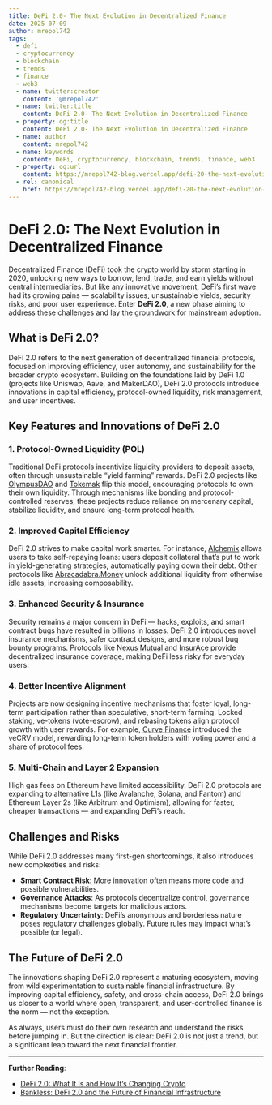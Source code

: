 ```yaml
---
title: DeFi 2.0- The Next Evolution in Decentralized Finance
date: 2025-07-09
author: mrepol742
tags:
  - defi
  - cryptocurrency
  - blockchain
  - trends
  - finance
  - web3
  - name: twitter:creator
    content: '@mrepol742'
  - name: twitter:title
    content: DeFi 2.0- The Next Evolution in Decentralized Finance
  - property: og:title
    content: DeFi 2.0- The Next Evolution in Decentralized Finance
  - name: author
    content: mrepol742
  - name: keywords
    content: DeFi, cryptocurrency, blockchain, trends, finance, web3
  - property: og:url
    content: https://mrepol742-blog.vercel.app/defi-20-the-next-evolution-in-decentralized-finance/
  - rel: canonical
    href: https://mrepol742-blog.vercel.app/defi-20-the-next-evolution-in-decentralized-finance/
---
```


# DeFi 2.0: The Next Evolution in Decentralized Finance

Decentralized Finance (DeFi) took the crypto world by storm starting in 2020, unlocking new ways to borrow, lend, trade, and earn yields without central intermediaries. But like any innovative movement, DeFi’s first wave had its growing pains — scalability issues, unsustainable yields, security risks, and poor user experience. Enter **DeFi 2.0**, a new phase aiming to address these challenges and lay the groundwork for mainstream adoption.

## What is DeFi 2.0?

DeFi 2.0 refers to the next generation of decentralized financial protocols, focused on improving efficiency, user autonomy, and sustainability for the broader crypto ecosystem. Building on the foundations laid by DeFi 1.0 (projects like Uniswap, Aave, and MakerDAO), DeFi 2.0 protocols introduce innovations in capital efficiency, protocol-owned liquidity, risk management, and user incentives.

## Key Features and Innovations of DeFi 2.0

### 1. Protocol-Owned Liquidity (POL)
Traditional DeFi protocols incentivize liquidity providers to deposit assets, often through unsustainable “yield farming” rewards. DeFi 2.0 projects like [OlympusDAO](https://olympusdao.finance/) and [Tokemak](https://www.tokemak.xyz/) flip this model, encouraging protocols to own their own liquidity. Through mechanisms like bonding and protocol-controlled reserves, these projects reduce reliance on mercenary capital, stabilize liquidity, and ensure long-term protocol health.

### 2. Improved Capital Efficiency
DeFi 2.0 strives to make capital work smarter. For instance, [Alchemix](https://alchemix.fi/) allows users to take self-repaying loans: users deposit collateral that’s put to work in yield-generating strategies, automatically paying down their debt. Other protocols like [Abracadabra.Money](https://abracadabra.money/) unlock additional liquidity from otherwise idle assets, increasing composability.

### 3. Enhanced Security & Insurance
Security remains a major concern in DeFi — hacks, exploits, and smart contract bugs have resulted in billions in losses. DeFi 2.0 introduces novel insurance mechanisms, safer contract designs, and more robust bug bounty programs. Protocols like [Nexus Mutual](https://nexusmutual.io/) and [InsurAce](https://www.insurace.io/) provide decentralized insurance coverage, making DeFi less risky for everyday users.

### 4. Better Incentive Alignment
Projects are now designing incentive mechanisms that foster loyal, long-term participation rather than speculative, short-term farming. Locked staking, ve-tokens (vote-escrow), and rebasing tokens align protocol growth with user rewards. For example, [Curve Finance](https://curve.fi/) introduced the veCRV model, rewarding long-term token holders with voting power and a share of protocol fees.

### 5. Multi-Chain and Layer 2 Expansion
High gas fees on Ethereum have limited accessibility. DeFi 2.0 protocols are expanding to alternative L1s (like Avalanche, Solana, and Fantom) and Ethereum Layer 2s (like Arbitrum and Optimism), allowing for faster, cheaper transactions — and expanding DeFi’s reach.

## Challenges and Risks

While DeFi 2.0 addresses many first-gen shortcomings, it also introduces new complexities and risks:

- **Smart Contract Risk**: More innovation often means more code and possible vulnerabilities.
- **Governance Attacks**: As protocols decentralize control, governance mechanisms become targets for malicious actors.
- **Regulatory Uncertainty**: DeFi’s anonymous and borderless nature poses regulatory challenges globally. Future rules may impact what’s possible (or legal).

## The Future of DeFi 2.0

The innovations shaping DeFi 2.0 represent a maturing ecosystem, moving from wild experimentation to sustainable financial infrastructure. By improving capital efficiency, safety, and cross-chain access, DeFi 2.0 brings us closer to a world where open, transparent, and user-controlled finance is the norm — not the exception.

As always, users must do their own research and understand the risks before jumping in. But the direction is clear: DeFi 2.0 is not just a trend, but a significant leap toward the next financial frontier.

---

**Further Reading**:
- [DeFi 2.0: What It Is and How It’s Changing Crypto](https://www.coindesk.com/learn/defi-2-0-what-it-is-and-how-its-changing-crypto/)
- [Bankless: DeFi 2.0 and the Future of Financial Infrastructure](https://newsletter.banklesshq.com/p/defi-2-0)
